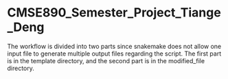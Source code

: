 # CMSE890_Semester_Project_Tiange_Deng
The workflow is divided into two parts since snakemake does not allow one input file to generate multiple output files regarding the script.
The first part is in the template directory, and the second part is in the modified_file directory.
